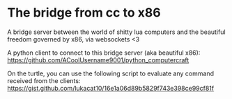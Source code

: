 # The bridge from cc to x86
A bridge server between the world of shitty lua computers and the beautiful freedom governed by x86, via websockets <3 

A python client to connect to this bridge server (aka beautiful x86): https://github.com/ACoolUsername9001/python_computercraft

On the turtle, you can use the following script to evaluate any command received from the clients:
https://gist.github.com/lukacat10/16e1a06d89b5829f743e398ce99cf81f
